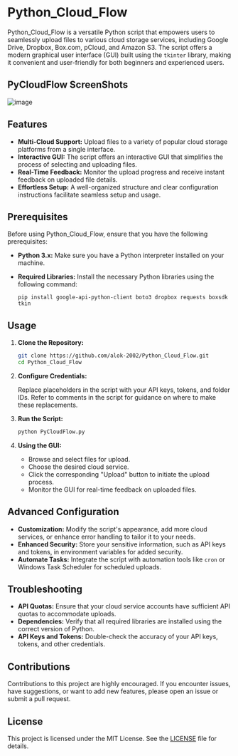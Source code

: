 
# Python_Cloud_Flow

Python_Cloud_Flow is a versatile Python script that empowers users to seamlessly upload files to various cloud storage services, including Google Drive, Dropbox, Box.com, pCloud, and Amazon S3. The script offers a modern graphical user interface (GUI) built using the `tkinter` library, making it convenient and user-friendly for both beginners and experienced users.

## PyCloudFlow ScreenShots
![image](https://github.com/Alok-2002/PythonCloudFlow/assets/93814546/05ca5b34-e653-4e7b-8fbd-f67581fd77f2)



## Features

- **Multi-Cloud Support:** Upload files to a variety of popular cloud storage platforms from a single interface.
- **Interactive GUI:** The script offers an interactive GUI that simplifies the process of selecting and uploading files.
- **Real-Time Feedback:** Monitor the upload progress and receive instant feedback on uploaded file details.
- **Effortless Setup:** A well-organized structure and clear configuration instructions facilitate seamless setup and usage.

## Prerequisites

Before using Python_Cloud_Flow, ensure that you have the following prerequisites:

- **Python 3.x:** Make sure you have a Python interpreter installed on your machine.
- **Required Libraries:** Install the necessary Python libraries using the following command:

   ```
   pip install google-api-python-client boto3 dropbox requests boxsdk tkin
   ```

## Usage

1. **Clone the Repository:**

   ```bash
   git clone https://github.com/alok-2002/Python_Cloud_Flow.git
   cd Python_Cloud_Flow
   ```

2. **Configure Credentials:**

   Replace placeholders in the script with your API keys, tokens, and folder IDs. Refer to comments in the script for guidance on where to make these replacements.

3. **Run the Script:**

   ```bash
   python PyCloudFlow.py
   ```

4. **Using the GUI:**

   - Browse and select files for upload.
   - Choose the desired cloud service.
   - Click the corresponding "Upload" button to initiate the upload process.
   - Monitor the GUI for real-time feedback on uploaded files.

## Advanced Configuration

- **Customization:** Modify the script's appearance, add more cloud services, or enhance error handling to tailor it to your needs.
- **Enhanced Security:** Store your sensitive information, such as API keys and tokens, in environment variables for added security.
- **Automate Tasks:** Integrate the script with automation tools like `cron` or Windows Task Scheduler for scheduled uploads.

## Troubleshooting

- **API Quotas:** Ensure that your cloud service accounts have sufficient API quotas to accommodate uploads.
- **Dependencies:** Verify that all required libraries are installed using the correct version of Python.
- **API Keys and Tokens:** Double-check the accuracy of your API keys, tokens, and other credentials.

## Contributions

Contributions to this project are highly encouraged. If you encounter issues, have suggestions, or want to add new features, please open an issue or submit a pull request.

## License

This project is licensed under the MIT License. See the [LICENSE](LICENSE) file for details.

